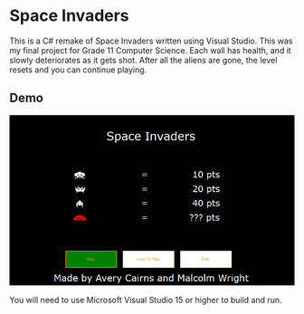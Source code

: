 # Space Invaders
This is a C# remake of Space Invaders written using Visual Studio. This was my final project for Grade 11 Computer Science.
Each wall has health, and it slowly deteriorates as it gets shot. After all the aliens are gone, the level resets and you 
can continue playing.

## Demo
![Space Invaders Demo](spaceinvadersDemo.gif)

You will need to use Microsoft Visual Studio 15 or higher to build and run.